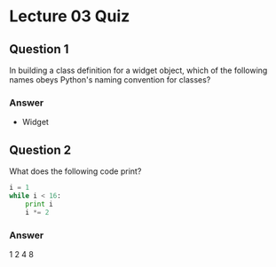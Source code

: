 Lecture 03 Quiz
===============  

Question 1
----------  
In building a class definition for a widget object, which of the following names obeys Python's naming convention for classes?  

### Answer  
* Widget  

Question 2
----------  
What does the following code print?  
```python
i = 1
while i < 16:
    print i
    i *= 2
```  

### Answer  
1 2 4 8  